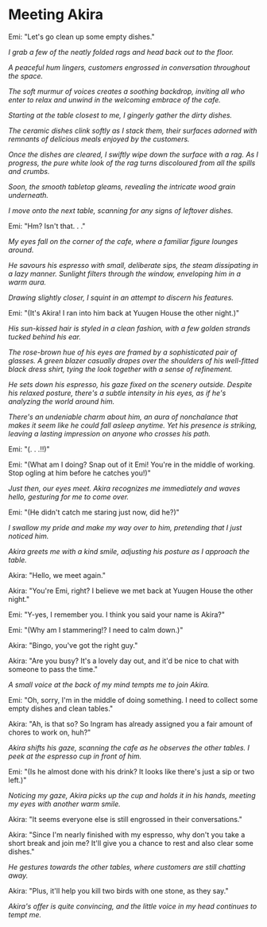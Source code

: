 # Meeting Akira
Emi: "Let's go clean up some empty dishes."

*I grab a few of the neatly folded rags and head back out to the floor.* 

*A peaceful hum lingers, customers engrossed in conversation throughout the space.*

*The soft murmur of voices creates a soothing backdrop, inviting all who enter to relax and unwind in the welcoming embrace of the cafe.*

*Starting at the table closest to me, I gingerly gather the dirty dishes.*

*The ceramic dishes clink softly as I stack them, their surfaces adorned with remnants of delicious meals enjoyed by the customers.*

*Once the dishes are cleared, I swiftly wipe down the surface with a rag. As I progress, the pure white look of the rag turns discoloured from all the spills and crumbs.*

*Soon, the smooth tabletop gleams, revealing the intricate wood grain underneath.*

*I move onto the next table, scanning for any signs of leftover dishes.*

Emi: "Hm? Isn't that. . ."

*My eyes fall on the corner of the cafe, where a familiar figure lounges around.*

*He savours his espresso with small, deliberate sips, the steam dissipating in a lazy manner. Sunlight filters through the window, enveloping him in a warm aura.*

*Drawing slightly closer, I squint in an attempt to discern his features.*

Emi: "(It's Akira! I ran into him back at Yuugen House the other night.)"

*His sun-kissed hair is styled in a clean fashion, with a few golden strands tucked behind his ear.*

*The rose-brown hue of his eyes are framed by a sophisticated pair of glasses. A green blazer casually drapes over the shoulders of his well-fitted black dress shirt, tying the look together with a sense of refinement.*

*He sets down his espresso, his gaze fixed on the scenery outside. Despite his relaxed posture, there's a subtle intensity in his eyes, as if he's analyzing the world around him.*

*There's an undeniable charm about him, an aura of nonchalance that makes it seem like he could fall asleep anytime. Yet his presence is striking, leaving a lasting impression on anyone who crosses his path.*

Emi: "(. . .!!)"

Emi: "(What am I doing? Snap out of it Emi! You're in the middle of working. Stop ogling at him before he catches you!)"

*Just then, our eyes meet. Akira recognizes me immediately and waves hello, gesturing for me to come over.*

Emi: "(He didn't catch me staring just now, did he?)"

*I swallow my pride and make my way over to him, pretending that I just noticed him.*

*Akira greets me with a kind smile, adjusting his posture as I approach the table.*

Akira: "Hello, we meet again."

Akira: "You're Emi, right? I believe we met back at Yuugen House the other night." 

Emi: "Y-yes, I remember you. I think you said your name is Akira?"

Emi: "(Why am I stammering!? I need to calm down.)"

Akira: "Bingo, you've got the right guy."

Akira: "Are you busy? It's a lovely day out, and it'd be nice to chat with someone to pass the time."

*A small voice at the back of my mind tempts me to join Akira.*

Emi: "Oh, sorry, I'm in the middle of doing something. I need to collect some empty dishes and clean tables."

Akira: "Ah, is that so? So Ingram has already assigned you a fair amount of chores to work on, huh?"

*Akira shifts his gaze, scanning the cafe as he observes the other tables. I peek at the espresso cup in front of him.*

Emi: "(Is he almost done with his drink? It looks like there's just a sip or two left.)"

*Noticing my gaze, Akira picks up the cup and holds it in his hands, meeting my eyes with another warm smile.*

Akira: "It seems everyone else is still engrossed in their conversations."

Akira: "Since I'm nearly finished with my espresso, why don't you take a short break and join me? It'll give you a chance to rest and also clear some dishes."

*He gestures towards the other tables, where customers are still chatting away.*

Akira: "Plus, it'll help you kill two birds with one stone, as they say."

*Akira's offer is quite convincing, and the little voice in my head continues to tempt me.*
